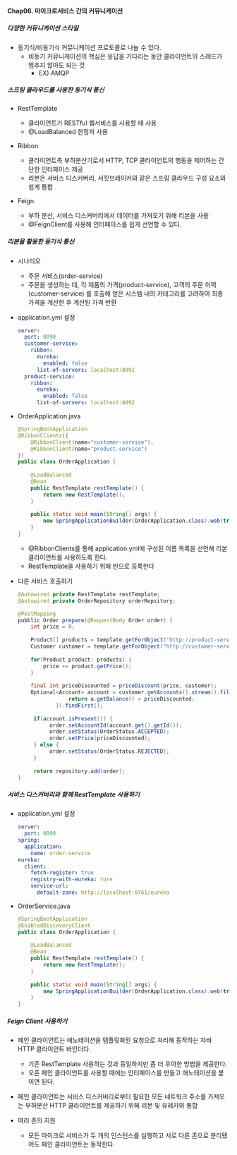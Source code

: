 #### Chap06. 마이크로서비스 간의 커뮤니케이션

##### 다양한 커뮤니케이션 스타일

- 동기식/비동기식 커뮤니케이션 프로토콜로 나눌 수 있다.
  - 비동기 커뮤니케이션의 핵심은 응답을 기다리는 동안 클라이언트의 스레드가 멈추지 않아도 되는 것
    - EX) AMQP

##### 스프링 클라우드를 사용한 동기식 통신

- RestTemplate
  - 클라이언트가 RESTful 웹서비스를 사용할 때 사용
  - @LoadBalanced 한정자 사용

- Ribbon
  - 클라이언트측 부하분산기로서 HTTP, TCP 클라이언트의 행동을 제어하는 간단한 인터페이스 제공
  - 리본은 서비스 디스커버리, 서킷브레이커와 같은 스프링 클라우드 구성 요소와 쉽게 통합

- Feign
  - 부하 분산, 서비스 디스커버리에서 데이터를 가져오기 위해 리본을 사용
  - @FeignClient를 사용해 인터페이스를 쉽게 선언할 수 있다.

##### 리본을 활용한 동기식 통신

- 시나리오
  - 주문 서비스(order-service)
  - 주문을 생성하는 데, 각 제품의 가격(product-service), 고객의 주문 이력(customer-service) 를 호출해 얻은 시스템 내의 카테고리를 고려하여 최종 가격을 계산한 후 계산된 가격 반환

- application.yml 설정
  ```yml
  server:
    port: 8090
    customer-service:
      ribbon:
        eureka:
          enabled: false
        list-of-servers: localhost:8091
    product-service:
      ribbon:
        eureka:
          enabled: false
        list-of-servers: localhost:8092
  ```
  
- OrderApplication.java
  ```java
  @SpringBootApplication
  @RibbonClients({
      @RibbonClient(name="customer-service"),
      @RibbonClient(name="product-service")
  })
  public class OrderApplication {
      
      @LoadBalanced
      @Bean
      public RestTemplate restTemplate() {
          return new RestTemplate();
      }
      
      public static void main(String[] args) {
          new SpringApplicationBuilder(OrderApplication.class).web(true).run(args);
      }
  }
  ```
  - @RibbonClients를 통해 application.yml에 구성된 이름 목록을 선언해 리본 클라이언트를 사용하도록 한다.
  - RestTemplate을 사용하기 위해 빈으로 등록한다

- 다른 서비스 호출하기
  ```java
  @Autowired private RestTemplate restTemplate;
  @Autowired private OrderRepository orderRepsitory;
  
  @PostMapping
  pubblic Order prepare(@RequestBody Order order) {
      int price = 0;
      
      Product[] products = template.getForObject("http://product-service/products", order.getProductIds(), Product.class);
      Customer customer = template.getForObject("http://customer-service/customer/{id}", Customer.class, order.getCustomerId());
      
      for(Product product: products) {
          price += product.getPrice();
      }
      
      final int priceDiscounted = priceDiscount(price, customer);
      Optional<Account> account = customer.getAccounts().stream().filter({ a -> 
                  return a.getBalance() > priceDiscounted;
              }).findFirst();
              
       if(account.isPresent()) {
            order.setAccountId(account.get().getId());
            order.setStatus(OrderStatus.ACCEPTED);
            order.setPrice(priceDiscounted);
       } else {
            order.setStatus(OrderStatus.REJECTED);
       }
       
       return repository.add(order);
  }
  ```
  
##### 서비스 디스커버리와 함께 RestTemplate 사용하기

- application.yml 설정
  ```yml
  server:
    port: 8090
  spring:
    application:
      name: order-service
  eureka:
    client:
      fetch-register: true
      registry-with-eureka: ture
      service-url:
        default-zone: http://localhost:8761/eureka
  ```

- OrderService.java
  ```java
  @SpringBootApplication
  @EnabledDiscoveryClient
  public class OrderApplication {
      
      @LoadBalanced
      @Bean
      public RestTemplate restTemplate() {
          return new RestTemplate();
      }
      
      public static void main(String[] args) {
          new SpringApplicationBuilder(OrderApplication.class).web(true).run(args);
      }
  }
  ```

##### Feign Client 사용하기

- 페인 클라이언트는 애노테이션을 템플릿화된 요청으로 처리해 동작하는 자바 HTTP 클라이언트 바인더다.
  - 기존 RestTemplate 사용하는 것과 동일하지만 좀 더 우아한 방법을 제공한다.
  - 오픈 페인 클라이언트를 사용할 때에는 인터페이스를 만들고 애노테이션을 붙이면 된다.
- 페인 클라이언트는 서비스 디스커버리로부터 필요한 모든 네트워크 주소를 가져오는 부하분산 HTTP 클라이언트를 제공하기 위해 리본 및 유레카와 통합

- 여러 존의 지원
  - 모든 마이크로 서비스가 두 개의 인스턴스를 실행하고 서로 다른 존으로 분리됐어도 페인 클라이언트는 동작한다.
